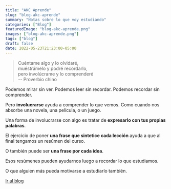 ```yaml
---
title: "AKC Aprende"
slug: "blog-akc-aprende"
summary: "Notas sobre lo que voy estudiando"
categories: ["Blog"]
featuredImage: "blog-akc-aprende.png"
images: ["blog-akc-aprende.png"]
tags: ["blog"]
draft: false
date: 2022-05-23T21:23:00-05:00
---
```

> Cuéntame algo y lo olvidaré,\
> muéstrámelo y podré recordarlo,\
> pero involúcrame y lo comprenderé\
> -- Proverbio chino

Podemos mirar sin ver. Podemos leer sin recordar. Podemos recordar sin comprender.

Pero **involucrarse** ayuda a comprender lo que vemos. Como cuando nos absorbe una novela, una película, o un juego.

Una forma de involucrarse con algo es tratar de **expresarlo con tus propias palabras**.

El ejercicio de poner **una frase que sintetice cada lección** ayuda a que al final tengamos un resúmen del curso.

O también puede ser **una frase por cada idea**.

Esos resúmenes pueden ayudarnos luego a recordar lo que estudiamos.

O que alguien más pueda motivarse a estudiarlo también.

[Ir al blog](https://aprende.akcstudio.com)
